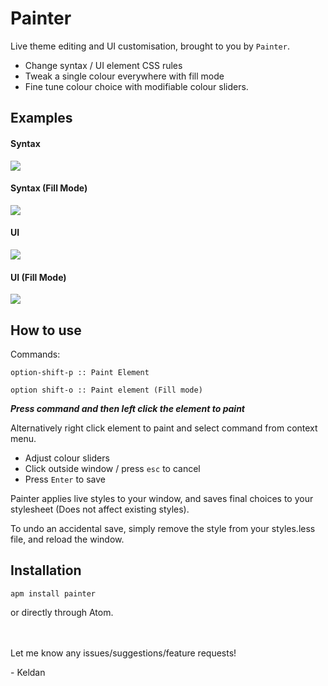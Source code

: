 # Painter

Live theme editing and UI customisation, brought to you by `Painter`.

- Change syntax / UI element CSS rules
- Tweak a single colour everywhere with fill mode
- Fine tune colour choice with modifiable colour sliders.

## Examples

#### Syntax

![](https://github.com/Kacarott/painter/blob/master/examples/Syntax-Normal.gif)

#### Syntax (Fill Mode)

![](ehttps://github.com/Kacarott/painter/blob/master/examples/Syntax-Fill.gif)

#### UI

![](https://github.com/Kacarott/painter/blob/master/examples/UI-Fill.gif)

#### UI (Fill Mode)

![](https://github.com/Kacarott/painter/blob/master/examples/UI-Fill.gif)

## How to use

Commands:

`option-shift-p :: Paint Element`

`option shift-o :: Paint element (Fill mode)`

***Press command and then left click the element to paint***

Alternatively right click element to paint and select command from context menu.

- Adjust colour sliders
- Click outside window / press `esc` to cancel
- Press `Enter` to save

Painter applies live styles to your window, and saves final choices to your stylesheet (Does not affect existing styles).

To undo an accidental save, simply remove the style from your styles.less file, and reload the window.

## Installation

`apm install painter`

or directly through Atom.

\
\
Let me know any issues/suggestions/feature requests!

\- Keldan
